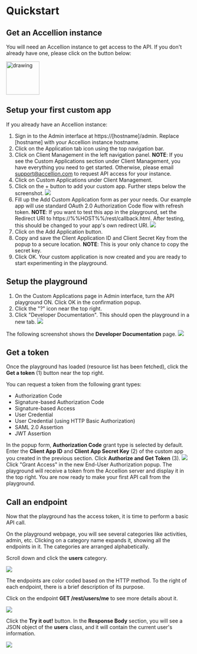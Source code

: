 # Quickstart

## Get an Accellion instance
You will need an Accellion instance to get access to the API. If you don't already have one, please click on the button below:

<a href="https://info.accellion.com/demo-request?ref=api-guide-setup" target="_blank"><img src="images/get-a-demo.png" alt="drawing" width="90px"/></a>

## Setup your first custom app
If you already have an Accellion instance:

1. Sign in to the Admin interface at https://[hostname]/admin. Replace [hostname] with your Accellion instance hostname.
2. Click on the Application tab icon using the top navigation bar.
3. Click on Client Management in the left navigation panel. **NOTE**: If you see the Custom Applications section under Client Management, you have everything you need to get started. Otherwise, please email <support@accellion.com> to request API access for your instance.
4. Click on Custom Applications under Client Management.
5. Click on the + button to add your custom app. Further steps below the screenshot.
![](../images/navigation-custom-apps.png)
6. Fill up the Add Custom Application form as per your needs. Our example app will use standard OAuth 2.0 Authorization Code flow with refresh token. **NOTE**: If you want to test this app in the playground, set the Redirect URI to https://%%HOST%%/rest/callback.html. After testing, this should be changed to your app's own redirect URI.
![](../images/custom-app-form.png)
7. Click on the Add Application button.
8. Copy and save the Client Application ID and Client Secret Key from the popup to a secure location. **NOTE**: This is your only chance to copy the secret key.
9. Click OK. Your custom application is now created and you are ready to start experimenting in the playground.

## Setup the playground
1. On the Custom Applications page in Admin interface, turn the API playground ON. Click OK in the confirmation popup.
2. Click the "?" icon near the top right.
3. Click "Developer Documentation". This should open the playground in a new tab.
![](../images/playground-setup.png)

The following screenshot shows the **Developer Documentation** page.
![](../images/developerdoc.jpg)

## Get a token
Once the playground has loaded (resource list has been fetched), click the **Get a token** (1) button near the top right.

You can request a token from the following grant types:
*	Authorization Code
*	Signature-based Authorization Code
*	Signature-based Access
*	User Credential 
*	User Credential (using HTTP Basic Authorization)
*	SAML 2.0 Assertion
*	JWT Assertion

In the popup form, **Authorization Code** grant type is selected by default. Enter the **Client App ID** and **Client App Secret Key** (2) of the custom app you created in the previous section.
Click **Authorize and Get Token** (3).
![](../images/playground-get-token.png)
Click "Grant Access" in the new End-User Authorization popup. The playground will receive a token from the Accellion server and display it in the top right. You are now ready to make your first API call from the playground.


## Call an endpoint
Now that the playground has the access token, it is time to perform a basic API call.

On the playground webpage, you will see several categories like activities, admin, etc. Clicking on a category name expands it, showing all the endpoints in it. The categories are arranged alphabetically.

Scroll down and click the **users** category.

![](../images/users.png)

The endpoints are color coded based on the HTTP method. To the right of each endpoint, there is a brief description of its purpose.

Click on the endpoint **GET /rest/users/me** to see more details about it.

![](../images/getrestusersme.png)

Click the **Try it out!** button. In the **Response Body** section, you will see a JSON object of the **users** class, and it will contain the current user's information.

![](../images/tryitout.png)



